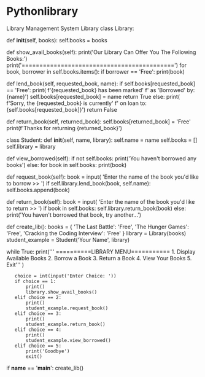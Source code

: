 # Pythonlibrary
Library Management System
Library
class Library:
  
   def __init__(self, books):
       self.books = books
 
   def show_avail_books(self):
       print('Our Library Can Offer You The Following Books:')
       print('===========================================')
       for book, borrower in self.books.items():
           if borrower == 'Free':
               print(book)

   def lend_book(self, requested_book, name):
       if self.books[requested_book] == 'Free':
           print(
               f'{requested_book} has been marked'
               f' as \'Borrowed\' by: {name}')
           self.books[requested_book] = name
           return True
       else:
           print(
               f'Sorry, the {requested_book} is currently'
               f' on loan to: {self.books[requested_book]}')
           return False

   def return_book(self, returned_book):
       self.books[returned_book] = 'Free'
       print(f'Thanks for returning {returned_book}')


class Student:
   def __init__(self, name, library):
       self.name = name
       self.books = []
       self.library = library

   def view_borrowed(self):
       if not self.books:
           print('You haven\'t borrowed any books')
       else:
           for book in self.books:
               print(book)

   def request_book(self):
       book = input(
           'Enter the name of the book you\'d like to borrow >> ')
       if self.library.lend_book(book, self.name):
           self.books.append(book)

   def return_book(self):
       book = input(
           'Enter the name of the book you\'d like to return >> ')
       if book in self.books:
           self.library.return_book(book)
       else:
           print('You haven\'t borrowed that book, try another...')


def create_lib():
   books = {
       'The Last Battle': 'Free',
       'The Hunger Games': 'Free',
       'Cracking the Coding Interview': 'Free'
   }
   library = Library(books)
   student_example = Student('Your Name', library)

   while True:
       print('''
           ==========LIBRARY MENU===========
           1. Display Available Books
           2. Borrow a Book
           3. Return a Book
           4. View Your Books
           5. Exit'''
             )

       choice = int(input('Enter Choice: '))
       if choice == 1:
           print()
           library.show_avail_books()
       elif choice == 2:
           print()
           student_example.request_book()
       elif choice == 3:
           print()
           student_example.return_book()
       elif choice == 4:
           print()
           student_example.view_borrowed()
       elif choice == 5:
           print('Goodbye')
           exit()


if __name__ == '__main__':
   create_lib()
